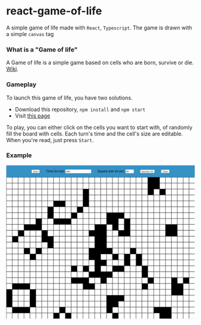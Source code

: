 # react-game-of-life
A simple game of life made with `React`, `Typescript`. The game is drawn with a simple `canvas` tag

### What is a "Game of life"

A Game of life is a simple game based on cells who are born, survive or die. [Wiki](https://en.wikipedia.org/wiki/Conway%27s_Game_of_Life).

### Gameplay

To launch this game of life, you have two solutions.
* Download this repository, `npm install` and `npm start`
* Visit [this page](http://guillaumemunsch.github.io/projects/react-game-of-life/index.html)

To play, you can either click on the cells you want to start with, of randomly fill the board with cells. Each turn's time and the cell's size are editable.
When you're read, just press `Start`.

### Example

![Screenshot](https://raw.githubusercontent.com/GuillaumeMunsch/react-game-of-life/master/public/game-of-life-screenshot.png)

